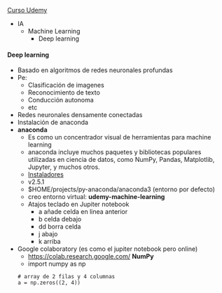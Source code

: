 [Curso Udemy](https://www.udemy.com/course/deep-learning-desde-cero-en-python/learn/lecture/23711342#overview)

- IA
  - Machine Learning
    - Deep learning

#### Deep learning
- Basado en algoritmos de redes neuronales profundas
- Pe: 
  - Clasificación de imagenes
  - Reconocimiento de texto
  - Conducción autonoma
  - etc
- Redes neuronales densamente conectadas
- Instalación de anaconda
- **anaconda**
  - Es como un concentrador visual de herramientas para machine learning
  - anaconda incluye muchos paquetes y bibliotecas populares utilizadas en ciencia de datos, como NumPy, Pandas, Matplotlib, Jupyter, y muchos otros. 
  - [Instaladores](https://www.anaconda.com/download)
  - v2.5.1 
  - $HOME/projects/py-anaconda/anaconda3 (entorno por defecto)
  - creo entorno virtual: **udemy-machine-learning**
  - Atajos teclado en Jupiter notebook
    - a añade celda en linea anterior
    - b celda debajo
    - dd borra celda
    - j abajo
    - k arriba
- Google colaboratory (es como el jupiter notebook pero online)
  -  https://colab.research.google.com/
**NumPy**
  - import numpy as np
  ```numpy
  # array de 2 filas y 4 columnas
  a = np.zeros((2, 4))
  ```